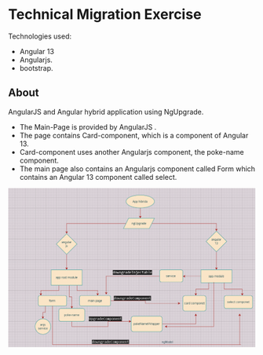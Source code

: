 # Technical Migration Exercise

Technologies used:

* Angular 13
* Angularjs.
* bootstrap.

## About
AngularJS and Angular hybrid application using NgUpgrade.

* The Main-Page is provided by AngularJS .
* The page contains Card-component, which is a component of Angular 13.
* Card-component uses another Angularjs component, the poke-name component.
* The main page also contains an Angularjs component called Form which contains an Angular 13 component called select.

![alt text](./src/assets/diagram-poke-hybrid.png)


